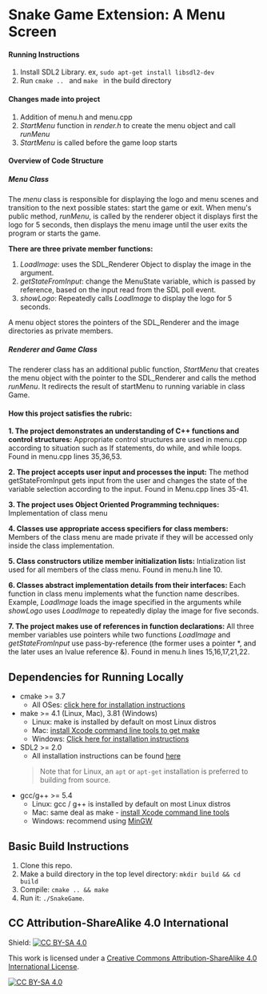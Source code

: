 # Snake Game Extension: A Menu Screen

#### Running Instructions 
1. Install SDL2 Library. ex, ```sudo apt-get install libsdl2-dev```
2. Run ```cmake .. ``` and ```make ``` in the build directory

#### Changes made into project
1. Addition of menu.h and menu.cpp
2. *StartMenu* function in *render.h* to create the menu object and call *runMenu*
3. *StartMenu* is called before the game loop starts  

#### Overview of Code Structure

##### Menu Class
The *menu* class is responsible for displaying the logo and menu scenes and transition to the next possible states: start the game or exit.
When menu's public method, *runMenu*, is called by the renderer object it displays first the logo for 5 seconds, then displays the menu image until the user exits the program or starts the game.

**There are three private member functions:**
1. *LoadImage*:  uses the SDL_Renderer Object to display the image in the argument.
2. *getStateFromInput*: change the MenuState variable, which is passed by reference, based on the input read from the SDL poll event.
3. *showLogo*:  Repeatedly calls *LoadImage* to display the logo for 5 seconds.

A menu object stores the pointers of the SDL_Renderer and the image directories as private members.

##### Renderer and Game Class
The renderer class has an additional public function, *StartMenu* that creates the menu object with the pointer to the SDL_Renderer and calls the method *runMenu*. It redirects the result of startMenu to running variable in class Game. 

#### How this project satisfies the rubric:
**1. The project demonstrates an understanding of C++ functions and control structures:**
Appropriate control structures are used in menu.cpp according to situation such as If statements, do while, and while loops. Found in menu.cpp lines 35,36,53.

**2. The project accepts user input and processes the input:**
The method getStateFromInput gets input from the user and changes the state of the variable selection according to the input. Found in Menu.cpp lines 35-41.

**3. The project uses Object Oriented Programming techniques:**
Implementation of class menu

**4. Classes use appropriate access specifiers for class members:**
Members of the class menu are made private if they will be accessed only inside the class implementation.

**5. Class constructors utilize member initialization lists:**
Intialization list used for all members of the class menu. Found in menu.h line 10.

**6. Classes abstract implementation details from their interfaces:**
Each function in class menu implements what the function name describes. Example, *LoadImage* loads the image specified in the arguments while *showLogo* uses *LoadImage* to repeatedly diplay the image for five seconds. 

**7. The project makes use of references in function declarations:**
All three member variables use pointers while two functions *LoadImage* and *getStateFromInput* use pass-by-reference (the former uses a pointer *, and the later uses an lvalue reference &). Found in menu.h lines 15,16,17,21,22.

## Dependencies for Running Locally
* cmake >= 3.7
  * All OSes: [click here for installation instructions](https://cmake.org/install/)
* make >= 4.1 (Linux, Mac), 3.81 (Windows)
  * Linux: make is installed by default on most Linux distros
  * Mac: [install Xcode command line tools to get make](https://developer.apple.com/xcode/features/)
  * Windows: [Click here for installation instructions](http://gnuwin32.sourceforge.net/packages/make.htm)
* SDL2 >= 2.0
  * All installation instructions can be found [here](https://wiki.libsdl.org/Installation)
  >Note that for Linux, an `apt` or `apt-get` installation is preferred to building from source. 
* gcc/g++ >= 5.4
  * Linux: gcc / g++ is installed by default on most Linux distros
  * Mac: same deal as make - [install Xcode command line tools](https://developer.apple.com/xcode/features/)
  * Windows: recommend using [MinGW](http://www.mingw.org/)

## Basic Build Instructions

1. Clone this repo.
2. Make a build directory in the top level directory: `mkdir build && cd build`
3. Compile: `cmake .. && make`
4. Run it: `./SnakeGame`.


## CC Attribution-ShareAlike 4.0 International


Shield: [![CC BY-SA 4.0][cc-by-sa-shield]][cc-by-sa]

This work is licensed under a
[Creative Commons Attribution-ShareAlike 4.0 International License][cc-by-sa].

[![CC BY-SA 4.0][cc-by-sa-image]][cc-by-sa]

[cc-by-sa]: http://creativecommons.org/licenses/by-sa/4.0/
[cc-by-sa-image]: https://licensebuttons.net/l/by-sa/4.0/88x31.png
[cc-by-sa-shield]: https://img.shields.io/badge/License-CC%20BY--SA%204.0-lightgrey.svg
